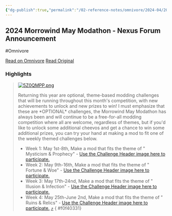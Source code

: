 ```yaml
---
{"dg-publish":true,"permalink":"/02-reference-notes/omnivore/2024-04/2024-morrowind-may-modathon-nexus-forum-announcement/","title":"2024 Morrowind May Modathon - Nexus Forum Announcement\n","metatags":{"description":"The 2024 Morrowind May Modathon Month Modding Competition - May 1st-June 2nd Looking to participate? Use the Modathon Logo in your mod description! Also, check out the Achievements Banner (Color Achievements Banner Black and White Achievements Banner) Got questions? Stop by the Modathon Discord C...","og:image":"https://i.imgur.com/LmCg5HX.png"},"tags":["MW-May-Modathon-2024"]}
---
```



## 2024 Morrowind May Modathon - Nexus Forum Announcement
#Omnivore

[Read on Omnivore](https://omnivore.app/me/the-2024-morrowind-may-modathon-month-modding-competition-celebr-18f2de988e2)
[Read Original](https://forums.nexusmods.com/topic/13481169-the-2024-morrowind-may-modathon-month-modding-competition-celebrating-22-years-of-morrowind/)

### Highlights

> [![5Z0QMPP.png](https://proxy-prod.omnivore-image-cache.app/876x750,snRGO91Ij8pJjgWSweGrb32_sy5UocVkMoc3BxZmE91c/https://i.imgur.com/5Z0QMPP.png)](https://i.imgur.com/5Z0QMPP.png "Enlarge image") 
> 
> Returning this year are optional, theme-based modding challenges that will be running throughout this month's competition, with new achievements to unlock and new prizes to win! I must emphasize that these are \*OPTIONAL\* challenges, the Morrowind May Modathon has always been and will continue to be a free-for-all modding competition where all are welcome, regardless of themes, but if you'd like to unlock some additional cheevos and get a chance to win some additional prizes, you can try your hand at making a mod to fit one of the weekly themed challenges below.
> 
> * Week 1: May 1st-8th, Make a mod that fits the theme of " Mysticism & Prophecy" - [Use the Challenge Header image here to participate.](https://i.imgur.com/XWOUr1p.png)
> * Week 2: May 9th-16th, Make a mod that fits the theme of " Fortune & Woe" - [Use the Challenge Header image here to participate.](https://i.imgur.com/Sz1ML7L.png)
> * Week 3: May 17th-24nd, Make a mod that fits the theme of " Illusion & Infection" - [Use the Challenge Header image here to participate.](https://i.imgur.com/EaryT4l.png)
> * Week 4: May 25th-June 2nd, Make a mod that fits the theme of " Ruins & Relics" - [Use the Challenge Header image here to participate.](https://i.imgur.com/wCUUe16.png) [⤴️](https://omnivore.app/me/the-2024-morrowind-may-modathon-month-modding-competition-celebr-18f2de988e2#f0f40331-820c-4e96-8cb3-da118cf61a18) 
{ #f0f40331}


